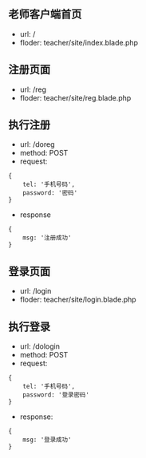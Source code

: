 ## 老师客户端首页
* url: /
* floder: teacher/site/index.blade.php

## 注册页面
* url: /reg
* floder: teacher/site/reg.blade.php

## 执行注册
* url: /doreg
* method: POST
* request: 
```
{
    tel: '手机号码',
    password: '密码'
}
```

* response
```
{
    msg: '注册成功'
}

```

## 登录页面
* url: /login
* floder: teacher/site/login.blade.php

## 执行登录
* url: /dologin
* method: POST
* request:
```
{
    tel: '手机号码',
    password: '登录密码'
}

```
* response:
```
{
    msg: '登录成功'
}
```
